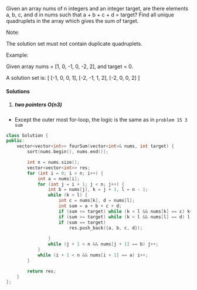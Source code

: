 Given an array nums of n integers and an integer target, are there elements a, b, c, and d in nums such that a + b + c + d = target? Find all unique quadruplets in the array which gives the sum of target.

Note:

The solution set must not contain duplicate quadruplets.

Example:

Given array nums = [1, 0, -1, 0, -2, 2], and target = 0.

A solution set is:
[
  [-1,  0, 0, 1],
  [-2, -1, 1, 2],
  [-2,  0, 0, 2]
]


#### Solutions

1. ##### two pointers O(n3)

- Except the outer most for-loop, the logic is the same as in `problem 15 3 sum`

```c++
class Solution {
public:
    vector<vector<int>> fourSum(vector<int>& nums, int target) {
        sort(nums.begin(), nums.end());

        int n = nums.size();
        vector<vector<int>> res;
        for (int i = 0; i < n; i++) {
            int a = nums[i];
            for (int j = i + 1; j < n; j++) {
                int b = nums[j], k = j + 1, l = n - 1;
                while (k < l) {
                    int c = nums[k], d = nums[l];
                    int sum = a + b + c + d;
                    if (sum <= target) while (k < l && nums[k] == c) k++;
                    if (sum >= target) while (k < l && nums[l] == d) l--;
                    if (sum == target)
                        res.push_back({a, b, c, d});
                    
                }
                while (j + 1 < n && nums[j + 1] == b) j++;
            }
            while (i + 1 < n && nums[i + 1] == a) i++;
        }

        return res;
    }
};
```